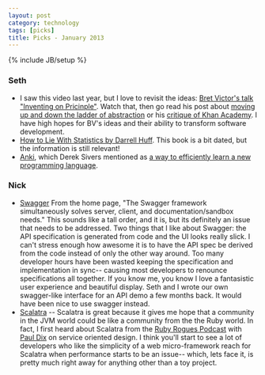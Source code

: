 ```yaml
---
layout: post
category: technology
tags: [picks]
title: Picks - January 2013
---
```

{% include JB/setup %}

### Seth
 - I saw this video last year, but I love to revisit the ideas: [Bret Victor's talk "Inventing on Pricinple"](http://www.youtube.com/watch?v=PUv66718DII). Watch that, then go read his post about [moving up and down the ladder of abstraction](http://worrydream.com/LadderOfAbstraction/) or his [critique of Khan Academy](http://worrydream.com/LearnableProgramming/). I have high hopes for BV's ideas and their ability to transform software development.
 - [How to Lie With Statistics by Darrell Huff](http://www.amazon.com/How-Lie-Statistics-Darrell-Huff/dp/0393310728). This book is a bit dated, but the information is still relevant!
 - [Anki](http://ankisrs.net/), which Derek Sivers mentioned as [a way to efficiently learn a new programming language](http://sivers.org/srs).

### Nick
 - [Swagger](http://developers.helloreverb.com/swagger/) From the home page, "The Swagger framework simultaneously solves server, client, and documentation/sandbox needs." This sounds like a tall order, and it is, but its definitely an issue that needs to be addressed. Two things that I like about Swagger: the API specification is generated from code and the UI looks really slick. I can't stress enough how awesome it is to have the API spec be derived from the code instead of only the other way around. Too many developer hours have been wasted keeping the specification and implementation in sync-- causing most developers to renounce specifications all together.  If you know me, you know I love a fantasistic user experience and beautiful display. Seth and I wrote our own swagger-like interface for an API demo a few months back. It would have been nice to use swagger instead.
 - [Scalatra](http://www.scalatra.org/) -- Scalatra is great because it gives me hope that a community in the JVM world could be like a community from the the Ruby world. In fact, I first heard about Scalatra from the [Ruby Rogues Podcast](http://rubyrogues.com/076-rr-service-oriented-design-with-paul-dix/) with [Paul Dix](http://www.pauldix.net/) on service oriented design. I think you'll start to see a lot of developers who like the simplicity of a web micro-framework reach for Scalatra when performance starts to be an issue-- which, lets face it, is pretty much right away for anything other than a toy project. 


